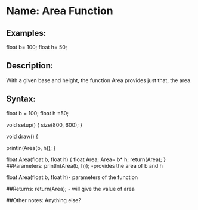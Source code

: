 # Name: Area Function

## Examples:
float b= 100;
float h= 50;

## Description:
With a given base and height, the function Area provides just that, the area. 

## Syntax:

float b = 100;
float h =50;

void setup() {
  size(800, 600);
}

void draw() {

  println(Area(b, h));
}

float Area(float b, float h) {
  float Area;
  Area= b* h;
  return(Area);
}
##Parameters: 
println(Area(b, h)); -provides the area of  b and h 

float Area(float b, float h)- parameters of the function  



##Returns:
  return(Area); - will give the value of area  
  
##Other notes:
Anything else?
